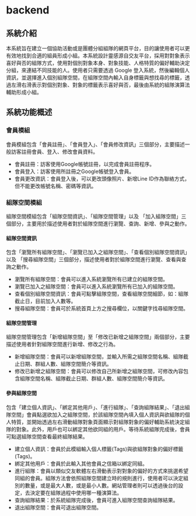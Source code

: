 # backend
## 系統介紹
本系統旨在建立一個協助活動或是團體分組組隊的網頁平台，目的讓使用者可以更有效地找到合適的組員形成小組。本系統設計靈感源自交友平台，採用對對象表示喜好與否的組隊方式，使用對個別對象本身、對象技能、人格特質的偏好輔助決定分組，來連結不同技能的人。使用者只需要透過 Google 登入系統，然後編輯個人資訊，並選擇進入個別組隊空間，在組隊空間內輸入自身標籤與想找尋的標籤，透過左滑右滑表示對個別對象、對象的標籤表示喜好與否，最後由系統的組隊演算法輔助形成小組。

## 系統功能概述
### 會員模組
會員模組包含「會員註冊」、「會員登入」、「會員修改資訊」三個部分，主要描述一般訪客註冊會員、登入、修改會員資料。
- 會員註冊：訪客使用Google帳號註冊，以完成會員註冊程序。
- 會員登入：訪客使用所註冊之Google帳號登入會員。
- 會員更改資訊：會員登入後，可以更改頭像照片、新增Line ID作為聯絡方式，但不能更改帳號名稱、密碼等資訊。
### 組隊空間模組
組隊空間模組包含「組隊空間資訊」、「組隊空間管理」以及 「加入組隊空間」三個部分，主要用於描述使用者對於組隊空間進行瀏覽、查詢、新增、參與之動作。 
#### 組隊空間資訊
包含「瀏覽所有組隊空間」、「瀏覽已加入之組隊空間」、「查看個別組隊空間資訊」以及 「搜尋組隊空間」三個部分，描述使用者對於組隊空間進行瀏覽、查看與查詢之動作。
- 瀏覽所有組隊空間：會員可以進入系統瀏覽所有已建立的組隊空間。
- 瀏覽已加入之組隊空間：會員可以進入系統瀏覽所有已加入的組隊空間。
- 查看個別組隊空間資訊：會員可點擊組隊空間，查看組隊空間細節，如：組隊截止日，目前加入人數等。
- 搜尋組隊空間：會員可於系統首頁上方之搜尋欄位，以關鍵字找尋組隊空間。
#### 組隊空間管理
組隊空間管理包含「新增組隊空間」至「修改已新增之組隊空間」兩個部分，主要描述使用者針對組隊空間進行新增、修改之行為。
- 新增組隊空間：會員可以新增組隊空間，並輸入所需之組隊空間名稱、組隊截止日期、群組人數、組隊空間簡介等資訊。
- 修改已新增之組隊空間：會員可以修改自己所新增之組隊空間，可修改內容包含組隊空間名稱、組隊截止日期、群組人數、組隊空間簡介等資訊。
#### 參與組隊空間
包含「建立個人資訊」、「綁定其他用戶」、「進行組隊」、「查詢組隊結果」、「退出組隊空間」會員點選欲加入之組隊空間，於該組隊空間內填入個人資訊與欲組隊的個人特質，並開始透過左右滑動組隊對象頁面顯示對組隊對象的偏好輔助系統決定組隊的對象。此外，用戶也可以綁定其他欲同組的用戶。等待系統組隊完成後，會員可點選組隊空間查看最終組隊結果。
- 建立個人資訊：會員於此模組輸入個人標籤(Tags)與欲組隊對象的偏好標籤(Tags)。
- 綁定其他用戶：會員於此輸入其他會員之信箱以綁定同組。
- 進行組隊：會員以類似交友軟體左右滑動表示對對象的偏好的方式來挑選希望同組的會員。組隊方法會依照組隊空間建立時的規則進行，使用者可以決定組別的數量，或是最大人數，或是最小人數。網站管理者則可以透過後台的設定，去決定要在組隊過程中使用哪一種演算法。
- 查詢組隊結果：於系統組隊完成後，會員可進入組隊空間查詢組隊結果。
- 退出組隊空間：會員可退出組隊空間。



